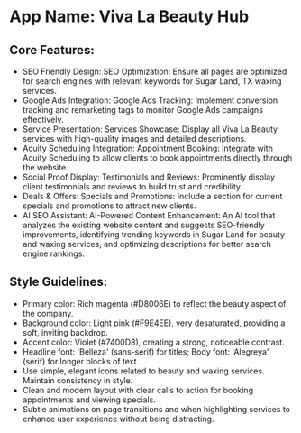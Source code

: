 # **App Name**: Viva La Beauty Hub

## Core Features:

- SEO Friendly Design: SEO Optimization: Ensure all pages are optimized for search engines with relevant keywords for Sugar Land, TX waxing services.
- Google Ads Integration: Google Ads Tracking: Implement conversion tracking and remarketing tags to monitor Google Ads campaigns effectively.
- Service Presentation: Services Showcase: Display all Viva La Beauty services with high-quality images and detailed descriptions.
- Acuity Scheduling Integration: Appointment Booking: Integrate with Acuity Scheduling to allow clients to book appointments directly through the website.
- Social Proof Display: Testimonials and Reviews: Prominently display client testimonials and reviews to build trust and credibility.
- Deals & Offers: Specials and Promotions: Include a section for current specials and promotions to attract new clients.
- AI SEO Assistant: AI-Powered Content Enhancement: An AI tool that analyzes the existing website content and suggests SEO-friendly improvements, identifying trending keywords in Sugar Land for beauty and waxing services, and optimizing descriptions for better search engine rankings.

## Style Guidelines:

- Primary color: Rich magenta (#D8006E) to reflect the beauty aspect of the company.
- Background color: Light pink (#F9E4EE), very desaturated, providing a soft, inviting backdrop.
- Accent color: Violet (#7400D8), creating a strong, noticeable contrast.
- Headline font: 'Belleza' (sans-serif) for titles; Body font: 'Alegreya' (serif) for longer blocks of text.
- Use simple, elegant icons related to beauty and waxing services. Maintain consistency in style.
- Clean and modern layout with clear calls to action for booking appointments and viewing specials.
- Subtle animations on page transitions and when highlighting services to enhance user experience without being distracting.